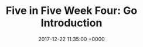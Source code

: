 ---
layout: post
title:  "Five in Five Week Four: Go Introduction"
date: 2017-12-22 11:35:00 +0000
categories: Challenge
---